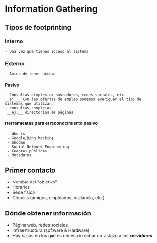 # Information Gathering

## Tipos de footprinting

  ### Interno
    - Una vez que tienes acceso al sistema
  
  ### Externo
    - Antes de tener acceso
   #### Pasivo
    - Consultas simples en buscadores, redes sociales, etc.
    __ej.__ Con las ofertas de empleo podemos averiguar el tipo de sistemas que utilizan.
    - consultas complejas.
     __ej.__ directorios de páginas
   #### Herramientas para el reconocimiento pasivo
     - Who is
     - Google/Bing hacking
     - Shodan
     - Social Network Enginnering
     - Fuentes públicas
     - Metadatos
   
## Primer contacto
  - Nombre del "objetivo"
  - Horarios
  - Sede física
  - Círculos (amigos, empleados, vigilancia, etc.)

## Dónde obtener información
  - Página web, redes sociales
  - Infraestructura (software & Hardware)
  - Hay casos en los que es necesario echar un vistazo a los __servidores__
  
